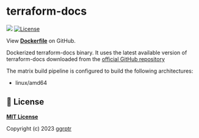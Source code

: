 # terraform-docs


[![](https://img.shields.io/badge/github-ggrptr/terraform--docs-%233DA639.svg)](https://github.com/ggrptr/terraform-docs "github.com/ggrptr/terraform-docs")
[![License](https://img.shields.io/badge/license-MIT-%233DA639.svg)](https://opensource.org/licenses/MIT)

View **[Dockerfile](https://github.com/ggrptr/terraform-docs/blob/main/Dockerfile)** on GitHub.

Dockerized terraform-docs binary.
It uses the latest available version of terraform-docs downloaded from the [official GitHub repository](https://github.com/terraform-docs/)

The matrix build pipeline is configured to build the following architectures:
* linux/amd64


## :page_facing_up: License

**[MIT License](LICENSE)**

Copyright (c) 2023 [ggrptr](https://github.com/ggrptr)